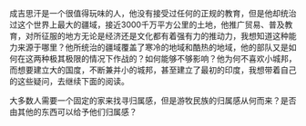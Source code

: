 成吉思汗是一个很值得玩味的人，他没有接受过任何的正规的教育，但是他却统治过这个世界上最大的疆域，接近3000千万平方公里的土地，他推广贸易、普及教育，对所征服的地方无论是经济还是文化都有着强有力的推动力，我想知道这种能力来源于哪里？他所统治的疆域覆盖了寒冷的地域和酷热的地域，他的部队又是如何在这两种极其极限的情况下作战的？如何能够不够影响？他为何不喜欢小城邦，而想要建立大的国度，不断兼并小的城邦，甚至建立了最初的印度，我想带着自己的这些疑问，去继续下面的阅读。


大多数人需要一个固定的家来找寻归属感，但是游牧民族的归属感从何而来？是否由其他的东西可以给予他们归属感？